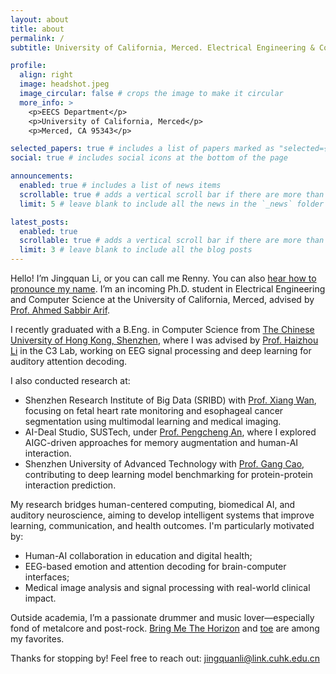 ```yaml
---
layout: about
title: about
permalink: /
subtitle: University of California, Merced. Electrical Engineering & Computer Science. PhD Student.

profile:
  align: right
  image: headshot.jpeg
  image_circular: false # crops the image to make it circular
  more_info: >
    <p>EECS Department</p>
    <p>University of California, Merced</p>
    <p>Merced, CA 95343</p>

selected_papers: true # includes a list of papers marked as "selected={true}"
social: true # includes social icons at the bottom of the page

announcements:
  enabled: true # includes a list of news items
  scrollable: true # adds a vertical scroll bar if there are more than 3 news items
  limit: 5 # leave blank to include all the news in the `_news` folder

latest_posts:
  enabled: true
  scrollable: true # adds a vertical scroll bar if there are more than 3 new posts items
  limit: 3 # leave blank to include all the blog posts
---
```


Hello! I’m Jingquan Li, or you can call me Renny. You can also <a href="https://www.name-coach.com/jingquan-li" target="_blank">hear how to pronounce my name</a>. I’m an incoming Ph.D. student in Electrical Engineering and Computer Science at the University of California, Merced, advised by <a href="https://www.asarif.com/" target="_blank">Prof. Ahmed Sabbir Arif</a>.

I recently graduated with a B.Eng. in Computer Science from <a href="https://www.cuhk.edu.cn/en" target="_blank">The Chinese University of Hong Kong, Shenzhen</a>, where I was advised by <a href="https://sds.cuhk.edu.cn/en/teacher/498" target="_blank">Prof. Haizhou Li</a> in the C3 Lab, working on EEG signal processing and deep learning for auditory attention decoding.

I also conducted research at:
- Shenzhen Research Institute of Big Data (SRIBD) with <a href="https://www.sribd.cn/en/teacher/28" target="_blank">Prof. Xiang Wan</a>, focusing on fetal heart rate monitoring and esophageal cancer segmentation using multimodal learning and medical imaging.
- AI-Deal Studio, SUSTech, under <a href="https://scholar.google.com/citations?user=8NN-2uYAAAAJ&hl=en" target="_blank">Prof. Pengcheng An</a>, where I explored AIGC-driven approaches for memory augmentation and human-AI interaction.
- Shenzhen University of Advanced Technology with <a href="https://www.suat-sz.edu.cn/info/1166/1788.htm" target="_blank">Prof. Gang Cao</a>, contributing to deep learning model benchmarking for protein-protein interaction prediction.

My research bridges human-centered computing, biomedical AI, and auditory neuroscience, aiming to develop intelligent systems that improve learning, communication, and health outcomes. I'm particularly motivated by:
- Human-AI collaboration in education and digital health;
- EEG-based emotion and attention decoding for brain-computer interfaces;
- Medical image analysis and signal processing with real-world clinical impact.

Outside academia, I’m a passionate drummer and music lover—especially fond of metalcore and post-rock. [Bring Me The Horizon](https://www.bmthofficial.com/) and [toe](https://www.toe.st/) are among my favorites.

Thanks for stopping by! Feel free to reach out: jingquanli@link.cuhk.edu.cn
